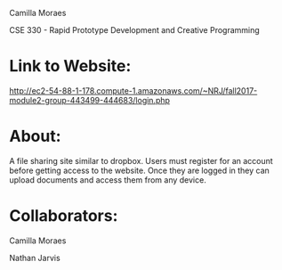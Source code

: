 Camilla Moraes

CSE 330 - Rapid Prototype Development and Creative Programming

# Link to Website: #
http://ec2-54-88-1-178.compute-1.amazonaws.com/~NRJ/fall2017-module2-group-443499-444683/login.php

# About: #
A file sharing site similar to dropbox. Users must register for an account before getting access to the website. Once they are logged in they can upload documents and access them from any device. 

# Collaborators: #
Camilla Moraes

Nathan Jarvis
